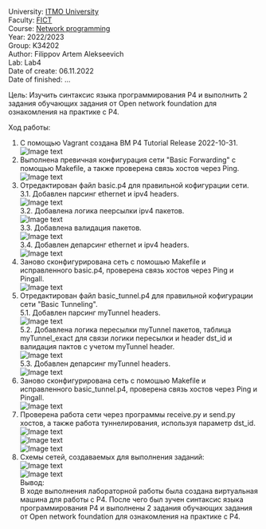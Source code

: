 University: [ITMO University](https://itmo.ru/ru/)  
Faculty: [FICT](https://fict.itmo.ru)  
Course: [Network programming](https://github.com/itmo-ict-faculty/network-programming)  
Year: 2022/2023  
Group: K34202  
Author: Filippov Artem Alekseevich  
Lab: Lab4  
Date of create: 06.11.2022  
Date of finished: ...  

Цель:  Изучить синтаксис языка программирования P4 и выполнить 2 задания обучающих задания от Open network foundation для ознакомления на практике с P4.  

Ход работы:  

1.	С помощью Vagrant создана ВМ P4 Tutorial Release 2022-10-31. 
![Image text](https://github.com/Artemchikus/2022_2023-network_programming-k34202-filippov_a_a/raw/main/lab4/images/1.png)  
2.	Выполнена превичная конфигурация сети "Basic Forwarding" с помощью Makefile, а также проверена связь хостов через Ping.  
![Image text](https://github.com/Artemchikus/2022_2023-network_programming-k34202-filippov_a_a/raw/main/lab4/images/2.png)   
3.	Отредактирован файл basic.p4 для правильной кофигурации сети.  
3.1. Добавлен парсинг ethernet и ipv4 headers.  
![Image text](https://github.com/Artemchikus/2022_2023-network_programming-k34202-filippov_a_a/raw/main/lab4/images/3.png)  
3.2. Добавлена логика пеерсылки ipv4 пакетов.  
![Image text](https://github.com/Artemchikus/2022_2023-network_programming-k34202-filippov_a_a/raw/main/lab4/images/4.png)  
3.3. Добавлена валидация пакетов.  
![Image text](https://github.com/Artemchikus/2022_2023-network_programming-k34202-filippov_a_a/raw/main/lab4/images/5.png)  
3.4. Добавлен депарсинг ethernet и ipv4 headers.  
![Image text](https://github.com/Artemchikus/2022_2023-network_programming-k34202-filippov_a_a/raw/main/lab4/images/6.png)  
4.	Заново сконфигурирована сеть с помошью Makefile и исправленного basic.p4, проверена связь хостов через Ping и Pingall.  
![Image text](https://github.com/Artemchikus/2022_2023-network_programming-k34202-filippov_a_a/raw/main/lab4/images/7.png)    
5.	Отредактирован файл basic_tunnel.p4 для правильной кофигурации сети "Basic Tunneling".  
5.1. Добавлен парсинг myTunnel headers.  
![Image text](https://github.com/Artemchikus/2022_2023-network_programming-k34202-filippov_a_a/raw/main/lab4/images/8.png)  
5.2. Добавлена логика пересылки myTunnel пакетов, таблица myTunnel_exact для связи логики пересылки и header dst_id и валидация пактов с учетом myTunnel header.  
![Image text](https://github.com/Artemchikus/2022_2023-network_programming-k34202-filippov_a_a/raw/main/lab4/images/9.png)  
5.3. Добавлен депарсинг myTunnel headers.  
![Image text](https://github.com/Artemchikus/2022_2023-network_programming-k34202-filippov_a_a/raw/main/lab4/images/10.png)   
6. Заново сконфигурирована сеть с помошью Makefile и исправленного basic_tunnel.p4, проверена связь хостов через Ping и Pingall.  
![Image text](https://github.com/Artemchikus/2022_2023-network_programming-k34202-filippov_a_a/raw/main/lab4/images/11.png)   
7. Проверена работа сети через программы receive.py и send.py хостов, а также работа туннелирования, используя параметр dst_id.  
![Image text](https://github.com/Artemchikus/2022_2023-network_programming-k34202-filippov_a_a/raw/main/lab4/images/12.png)  
![Image text](https://github.com/Artemchikus/2022_2023-network_programming-k34202-filippov_a_a/raw/main/lab4/images/13.png)  
![Image text](https://github.com/Artemchikus/2022_2023-network_programming-k34202-filippov_a_a/raw/main/lab4/images/14.png)  
8. Схемы сетей, создаваемых для выполнения заданий:  
![Image text](https://github.com/Artemchikus/2022_2023-network_programming-k34202-filippov_a_a/raw/main/lab4/images/15.png "Implementing Basic Forwarding")  
![Image text](https://github.com/Artemchikus/2022_2023-network_programming-k34202-filippov_a_a/raw/main/lab4/images/16.png " Implementing Basic Tunneling")  
Вывод:  
В ходе выполнения лабораторной работы была создана виртуальная машина для работы с P4. После чего был зучен синтаксис языка программирования P4 и выполнены 2 задания обучающих задания от Open network foundation для ознакомления на практике с P4.  